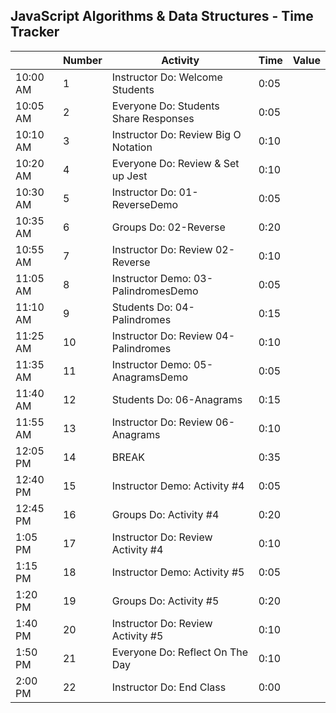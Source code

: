 ## JavaScript Algorithms & Data Structures - Time Tracker

|          | Number | Activity                              | Time | Value |
| -------- | ------ | ------------------------------------- | ---- | ----- |
| 10:00 AM | 1      | Instructor Do: Welcome Students       | 0:05 |       |
| 10:05 AM | 2      | Everyone Do: Students Share Responses | 0:05 |       |
| 10:10 AM | 3      | Instructor Do: Review Big O Notation  | 0:10 |       |
| 10:20 AM | 4      | Everyone Do: Review & Set up Jest     | 0:10 |       |
| 10:30 AM | 5      | Instructor Do: 01-ReverseDemo         | 0:05 |       |
| 10:35 AM | 6      | Groups Do: 02-Reverse                 | 0:20 |       |
| 10:55 AM | 7      | Instructor Do: Review 02-Reverse      | 0:10 |       |
| 11:05 AM | 8      | Instructor Demo: 03-PalindromesDemo   | 0:05 |       |
| 11:10 AM | 9      | Students Do: 04-Palindromes           | 0:15 |       |
| 11:25 AM | 10     | Instructor Do: Review 04-Palindromes  | 0:10 |       |
| 11:35 AM | 11     | Instructor Demo: 05-AnagramsDemo      | 0:05 |       |
| 11:40 AM | 12     | Students Do: 06-Anagrams              | 0:15 |       |
| 11:55 AM | 13     | Instructor Do: Review 06-Anagrams     | 0:10 |       |
| 12:05 PM | 14     | BREAK                                 | 0:35 |       |
| 12:40 PM | 15     | Instructor Demo: Activity #4          | 0:05 |       |
| 12:45 PM | 16     | Groups Do: Activity #4                | 0:20 |       |
| 1:05 PM  | 17     | Instructor Do: Review Activity #4     | 0:10 |       |
| 1:15 PM  | 18     | Instructor Demo: Activity #5          | 0:05 |       |
| 1:20 PM  | 19     | Groups Do: Activity #5                | 0:20 |       |
| 1:40 PM  | 20     | Instructor Do: Review Activity #5     | 0:10 |       |
| 1:50 PM  | 21     | Everyone Do: Reflect On The Day       | 0:10 |       |
| 2:00 PM  | 22     | Instructor Do: End Class              | 0:00 |       |
